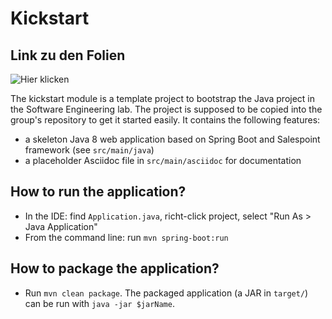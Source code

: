 # Kickstart

## Link zu den Folien

![Hier klicken](https://tu-dresden.de/ing/informatik/smt/st/studium/lehrveranstaltungen?subject=381&lang=de&leaf=2&head=13&embedding_id=47eddfa7c5a54ed5be49042aff35a31b)

The kickstart module is a template project to bootstrap the Java project in the Software Engineering lab.
The project is supposed to be copied into the group's repository to get it started easily.
It contains the following features:

- a skeleton Java 8 web application based on Spring Boot and Salespoint framework (see `src/main/java`)
- a placeholder Asciidoc file in `src/main/asciidoc` for documentation

## How to run the application?

- In the IDE: find `Application.java`, richt-click project, select "Run As > Java Application"
- From the command line: run `mvn spring-boot:run`

## How to package the application?

- Run `mvn clean package`. The packaged application (a JAR in `target/`) can be run with `java -jar $jarName`.
